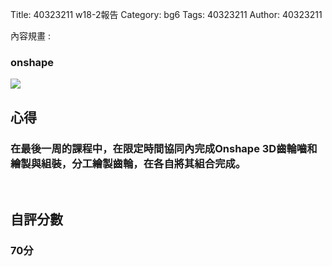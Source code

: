 Title: 40323211 w18-2報告 
Category: bg6
Tags: 40323211 
Author: 40323211 

內容規畫 :  
<!-- PELICAN_END_SUMMARY -->
<h3>onshape</h3>
<img src="http://i.imgur.com/M5Ffo3m.png">
<br/>
<h2>心得</h2>
<h3>在最後一周的課程中，在限定時間協同內完成Onshape 3D齒輪嚙和繪製與組裝，分工繪製齒輪，在各自將其組合完成。</h3>
<br/>
<h2>自評分數</h2>
<h3>70分</h3>